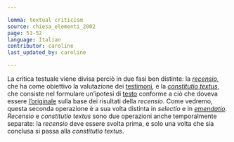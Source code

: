 ```yaml
---

lemma: textual criticism
source: chiesa_elementi_2002
page: 51-52
language: Italian
contributor: caroline
last_updated_by: caroline

---
```


La critica testuale viene divisa perciò in due fasi ben distinte: la _[recensio](recensio.html)_, che ha come obiettivo la valutazione dei [testimoni](witness.html), e la _[constitutio textus](constitutioTextus.html)_, che consiste nel formulare un’ipotesi di [testo](text.html) conforme a ciò che doveva essere [l’originale](original.html) sulla base dei risultati della _recensio_. Come vedremo, questa seconda operazione è a sua volta distinta in _selectio_ e in _[emendatio](emendation.html)_. _Recensio_ e _constitutio textus_ sono due operazioni anche temporalmente separate: la _recensio_ deve essere svolta prima, e solo una volta che sia conclusa si passa alla _constitutio textus_.
